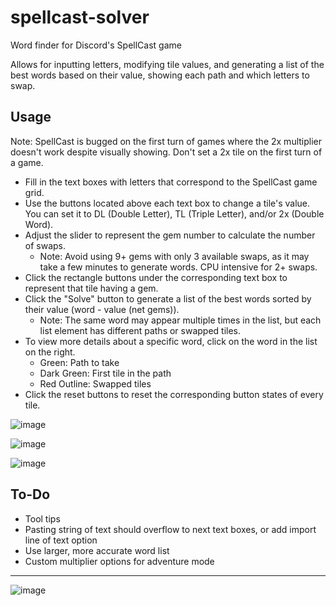 # spellcast-solver
Word finder for Discord's SpellCast game

Allows for inputting letters, modifying tile values, and generating a list of the best words based on their value, showing each path and which letters to swap.

## Usage

Note: SpellCast is bugged on the first turn of games where the 2x multiplier doesn't work despite visually showing. Don't set a 2x tile on the first turn of a game.
- Fill in the text boxes with letters that correspond to the SpellCast game grid.
- Use the buttons located above each text box to change a tile's value. You can set it to DL (Double Letter), TL (Triple Letter), and/or 2x (Double Word).
- Adjust the slider to represent the gem number to calculate the number of swaps.
   - Note: Avoid using 9+ gems with only 3 available swaps, as it may take a few minutes to generate words. CPU intensive for 2+ swaps.
- Click the rectangle buttons under the corresponding text box to represent that tile having a gem.
- Click the "Solve" button to generate a list of the best words sorted by their value (word - value (net gems)).
   - Note: The same word may appear multiple times in the list, but each list element has different paths or swapped tiles.
- To view more details about a specific word, click on the word in the list on the right.
   - Green: Path to take
   - Dark Green: First tile in the path
   - Red Outline: Swapped tiles
- Click the reset buttons to reset the corresponding button states of every tile.

![image](https://github.com/ppoiuy/spellcast-solver/assets/21088852/9abfa579-9e32-4701-b543-62a7500dde63)

![image](https://github.com/ppoiuy/spellcast-solver/assets/21088852/50177568-5e0d-4510-9fca-bc666b57e7e8)

![image](https://github.com/ppoiuy/spellcast-solver/assets/21088852/ae659cae-4358-48da-bcac-d11eba3b4dd4)

## To-Do
- Tool tips
- Pasting string of text should overflow to next text boxes, or add import line of text option
- Use larger, more accurate word list
- Custom multiplier options for adventure mode

---

![image](https://github.com/ppoiuy/spellcastsolver/assets/21088852/47679a26-452e-47ba-9258-b7f7bdce964a)

